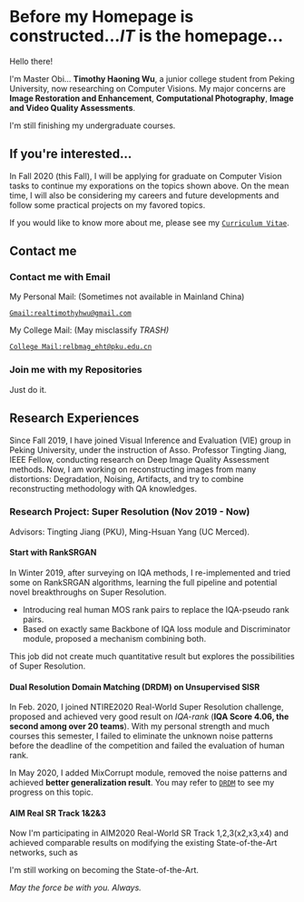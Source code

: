 # Before my Homepage is constructed...*IT* is the homepage...

Hello there! 

I'm Master Obi... **Timothy Haoning Wu**, a junior college student from Peking University, now researching on Computer Visions. My major concerns are **Image Restoration and Enhancement**, **Computational Photography**, **Image and Video Quality Assessments**. 

I'm still finishing my undergraduate courses.

## If you're interested...

In Fall 2020 (this Fall), I will be applying for graduate on Computer Vision tasks to continue my exporations on the topics shown above. On the mean time, I will also be considering my careers and future developments and follow some practical projects on my favored topics.

If you would like to know more about me, please see my [`Curriculum Vitae`](null).


## Contact me

### Contact me with Email

My Personal Mail: (Sometimes not available in Mainland China)

 [`Gmail:realtimothyhwu@gmail.com`](realtimothyhwu@gmail.com)



My College Mail: (May misclassify *TRASH)* 

  [`College Mail:relbmag_eht@pku.edu.cn`](relbmag_eht@pku.edu.cn)



### Join me with my Repositories

Just do it.



## Research Experiences

Since Fall 2019, I have joined Visual Inference and Evaluation (VIE) group in Peking University, under the instruction of Asso. Professor Tingting Jiang, IEEE Fellow, conducting research on Deep Image Quality Assessment methods. Now, I am working on reconstructing images from many distortions: Degradation, Noising, Artifacts, and try to combine reconstructing methodology with QA knowledges.





### Research Project: Super Resolution (Nov 2019 - Now)

Advisors: Tingting Jiang (PKU), Ming-Hsuan Yang (UC Merced).

#### Start with RankSRGAN

In Winter 2019, after surveying on IQA methods, I re-implemented and tried some on RankSRGAN algorithms, learning the full pipeline and potential novel breakthroughs on Super Resolution.

- Introducing real human MOS rank pairs to replace the IQA-pseudo rank pairs.
- Based on exactly same Backbone of IQA loss module and Discriminator module, proposed a mechanism combining both.

This job did not create much quantitative result but explores the possibilities of Super Resolution.



#### Dual Resolution Domain Matching (DRDM) on Unsupervised SISR

In Feb. 2020, I joined NTIRE2020 Real-World Super Resolution challenge, proposed and achieved very good result on *IQA-rank* (**IQA Score 4.06, the second among over 20 teams**). With my personal strength and much courses this semester, I failed to eliminate the unknown noise patterns before the deadline of the competition and failed the evaluation of human rank.

In May 2020, I added MixCorrupt module, removed the noise patterns and achieved **better generalization result**. You may refer to [`DRDM`](https://github.com/TimothyHTimothy/NADU-DMDR) to see my progress on this topic.



#### AIM Real SR Track 1&2&3

Now I'm participating in AIM2020 Real-World SR Track 1,2,3(x2,x3,x4) and achieved comparable results on modifying the existing State-of-the-Art networks, such as 

I'm still working on becoming the State-of-the-Art.

*May the force be with you. Always.*
